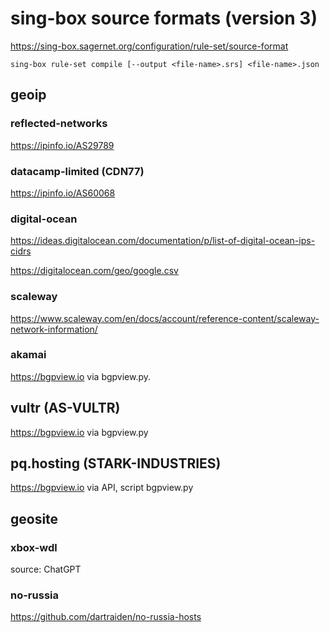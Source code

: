 # sing-box source formats (version 3)

<https://sing-box.sagernet.org/configuration/rule-set/source-format>

`sing-box rule-set compile [--output <file-name>.srs] <file-name>.json`

## geoip

### reflected-networks

<https://ipinfo.io/AS29789>

### datacamp-limited (CDN77)

<https://ipinfo.io/AS60068>

### digital-ocean

<https://ideas.digitalocean.com/documentation/p/list-of-digital-ocean-ips-cidrs>

<https://digitalocean.com/geo/google.csv>

### scaleway

<https://www.scaleway.com/en/docs/account/reference-content/scaleway-network-information/>

### akamai

https://bgpview.io via bgpview.py.

## vultr (AS-VULTR)

https://bgpview.io via bgpview.py

## pq.hosting (STARK-INDUSTRIES)

https://bgpview.io via API, script bgpview.py

## geosite

### xbox-wdl

source: ChatGPT

### no-russia

https://github.com/dartraiden/no-russia-hosts
